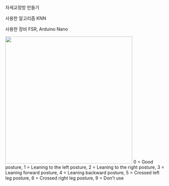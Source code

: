 자세교정방 만들기

사용한 알고리즘 KNN

사용한 장비 FSR, Arduino Nano


<img src="https://github.com/sdds3441/Cushion/assets/124592031/088377be-87a7-4d9c-81ed-87f2adc5ddf8" width="400" height="400"/>
0 = Good posture,
1 = Leaning to the left posture,
2 = Leaning to the right posture,
3 = Leaning forward posture,
4 = Leaning backward posture,
5 = Crossed left leg posture,
6 = Crossed right leg posture,
9 = Don't use

